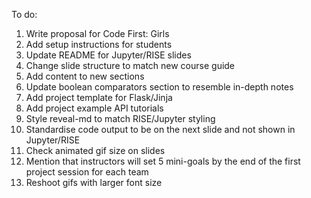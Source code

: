 To do:
1. Write proposal for Code First: Girls
1. Add setup instructions for students
1. Update README for Jupyter/RISE slides
1. Change slide structure to match new course guide
1. Add content to new sections
1. Update boolean comparators section to resemble in-depth notes
1. Add project template for Flask/Jinja
1. Add project example API tutorials
1. Style reveal-md to match RISE/Jupyter styling
1. Standardise code output to be on the next slide and not shown in Jupyter/RISE
1. Check animated gif size on slides
1. Mention that instructors will set 5 mini-goals by the end of the first project session for each team
1. Reshoot gifs with larger font size